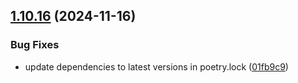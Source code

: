## [1.10.16](https://github.com/arpanrec/arpanrec.nebula/compare/1.10.15...1.10.16) (2024-11-16)


### Bug Fixes

* update dependencies to latest versions in poetry.lock ([01fb9c9](https://github.com/arpanrec/arpanrec.nebula/commit/01fb9c96c9d140f41460e4b18e009d692d05fb81))
